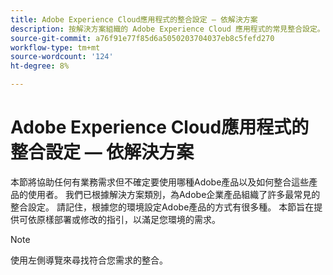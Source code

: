 ```yaml
---
title: Adobe Experience Cloud應用程式的整合設定 — 依解決方案
description: 按解決方案組織的 Adobe Experience Cloud 應用程式的常見整合設定。
source-git-commit: a76f91e77f85d6a5050203704037eb8c5fefd270
workflow-type: tm+mt
source-wordcount: '124'
ht-degree: 8%

---
```



# Adobe Experience Cloud應用程式的整合設定 — 依解決方案

本節將協助任何有業務需求但不確定要使用哪種Adobe產品以及如何整合這些產品的使用者。  我們已根據解決方案類別，為Adobe企業產品組織了許多最常見的整合設定。  請記住，根據您的環境設定Adobe產品的方式有很多種。  本節旨在提供可依原樣部署或修改的指引，以滿足您環境的需求。

>[!NOTE]
>
>使用左側導覽來尋找符合您需求的整合。